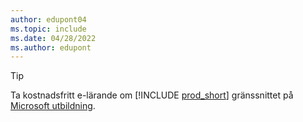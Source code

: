 ```yaml
---
author: edupont04
ms.topic: include
ms.date: 04/28/2022
ms.author: edupont
---
```

> [!TIP]
> Ta kostnadsfritt e-lärande om [!INCLUDE [prod_short](prod_short.md)] gränssnittet på [Microsoft utbildning](/training/dynamics365/business-central?WT.mc_id=dyn365bc_landingpage-docs).
